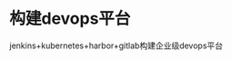 

<!--
https://blog.csdn.net/zbbkeepgoing/category_7969146.html


使用Jenkins Pipeline插件和Docker打造容器化构建环境
https://blog.csdn.net/sisiy2015/article/details/51024608

jenkins+kubernetes+harbor+gitlab构建企业级devops平台 
https://mp.weixin.qq.com/s?__biz=MzU0NjEwMTg4Mg==&mid=2247483962&idx=1&sn=595eac335f7fb523bbb60cbbede109ca&chksm=fb638d2fcc14043990967471ba8a2aaf389ab483594fd81395b5afda1c23a9eff4371df6bca4&scene=21#wechat_redirect


-->


# 构建devops平台  
jenkins+kubernetes+harbor+gitlab构建企业级devops平台   

